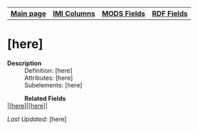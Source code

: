 <!DOCTYPE html>
<html>

<body>
<table style="width:100%">
  <tr>
    <th><a href="index.md">Main page</a></th>
	<th><a href="IMI.md">IMI Columns</a></th>
    <th><a href="MODS.md">MODS Fields</a></th>
    <th><a href="RDF.md">RDF Fields</a></th>
  </tr>
</table>



<h1>[here]</h1>
<dl>
  <dt><b>Description</b></dt>
  <dd>Definition: [here]</dd>
  <dd>Attributes:  [here]</dd>
  <dd>Subelements:  [here]</dd>
</dl>
<dl>
	<dd><b>Related Fields</b></dd>
		|<a href="template.md">[here]</a>|<a href="RDF.template.md">[here]</a>|
</dl>
<p><i>Last Updated: </i>[here]</p>
</body>
</html>